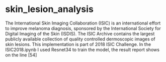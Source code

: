 # skin_lesion_analysis
The International Skin Imaging Collaboration (ISIC) is an international effort to improve melanoma diagnosis, sponsored by the International Society for Digital Imaging of the Skin (ISDIS). The ISIC Archive contains the largest publicly available collection of quality controlled dermoscopic images of skin lesions. This implementation is part of 2018 ISIC Challenge.
In the ISIC2018.ipynb I used Resnet34 to train the model, the result report shows on the line [54]

